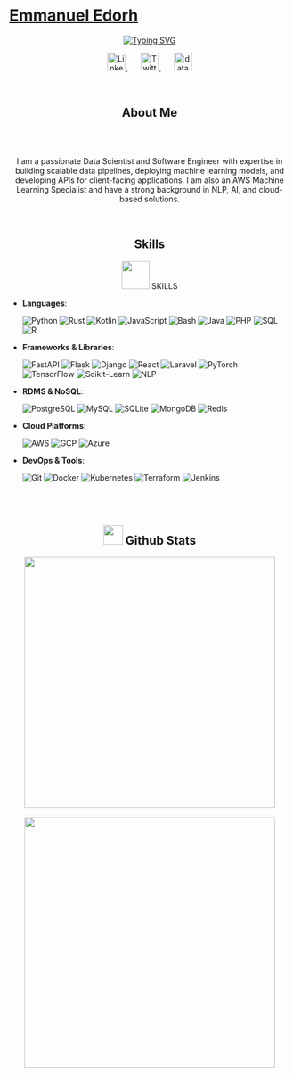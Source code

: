 <p align="center">
    <a href="https://github.com/emmano97">
        <h1>Emmanuel Edorh</h1>
    </a>
</p>

<p align="center">
    <a href="https://git.io/typing-svg"><img src="https://readme-typing-svg.demolab.com?font=Fira+Code&pause=1000&color=F6FF0C&width=435&lines=Data+Scientist;Experienced+Software+%26+Data+Engineer+;AWS+Machine+Learning+Specialist;Passionate+about+NLP+%26+AI" alt="Typing SVG" />
    </a>
</p>

<!-- Social icons section -->
<p align="center">
    <a href="https://www.linkedin.com/in/emmanoedorh/"><img width="32px" alt="LinkedIn" title="LinkedIn" src="https://i.imgur.com/yRpa1dQ.png"/>
    </a>
    &#8287;&#8287;&#8287;&#8287;&#8287;
    <a href="https://twitter.com/emmanoedorh"><img width="32px" alt="Twitter" title="Twitter" src="https://i.imgur.com/AixJgnm.png"/>
    </a>
    &#8287;&#8287;&#8287;&#8287;&#8287;
    <a href="https://datadevpro.com"><img width="32px" alt="datadevpro" title="Blog" src="https://i.imgur.com/AixJgnm.png"/>
    </a>
</p>

<br>
<h2 align="center">About Me</h2>
<br><br>

<p align="center">
    I am a passionate Data Scientist and Software Engineer with expertise in building scalable data pipelines, deploying machine learning models, and developing APIs for client-facing applications. I am also an AWS Machine Learning Specialist and have a strong background in NLP, AI, and cloud-based solutions.
</p>

<br>
<h2 align="center">Skills</h2>

<p align="center">
    <img src="https://media2.giphy.com/media/QssGEmpkyEOhBCb7e1/giphy.gif?cid=ecf05e47a0n3gi1bfqntqmob8g9aid1oyj2wr3ds3mg700bl&rid=giphy.gif" width="50">
    SKILLS
</p>

- **Languages**:
  
    ![Python](https://img.shields.io/badge/Python%20-%2314354C.svg?style=for-the-badge&logo=python&logoColor=white)
    ![Rust](https://img.shields.io/badge/Rust%20-%23000000.svg?style=for-the-badge&logo=rust&logoColor=white)
    ![Kotlin](https://img.shields.io/badge/Kotlin%20-%230095D5.svg?style=for-the-badge&logo=kotlin&logoColor=white)
    ![JavaScript](https://img.shields.io/badge/JavaScript-%23F7DF1E.svg?style=for-the-badge&logo=javascript&logoColor=white)
    ![Bash](https://img.shields.io/badge/Bah%20-%2389E051.svg?style=for-the-badge&logo=shell&logoColor=white)
    ![Java](https://img.shields.io/badge/Java-%23ED8B00.svg?style=for-the-badge&logo=java&logoColor=white)
    ![PHP](https://img.shields.io/badge/PHP-%23777BB4.svg?style=for-the-badge&logo=php&logoColor=white)
    ![SQL](https://img.shields.io/badge/SQL-%23007591.svg?style=for-the-badge&logo=sql&logoColor=white)
    ![R](https://img.shields.io/badge/R-%23276DC3.svg?style=for-the-badge&logo=r&logoColor=white)

- **Frameworks & Libraries**:

    ![FastAPI](https://img.shields.io/badge/FastAPI-%2300C7B7.svg?style=for-the-badge&logo=fastapi&logoColor=white)
    ![Flask](https://img.shields.io/badge/Flask-%23000.svg?style=for-the-badge&logo=flask&logoColor=white)
    ![Django](https://img.shields.io/badge/Django-%23092E20.svg?style=for-the-badge&logo=django&logoColor=white)
    ![React](https://img.shields.io/badge/React-%2320232a.svg?style=for-the-badge&logo=react&logoColor=%2361DAFB)
    ![Laravel](https://img.shields.io/badge/Laravel-%23FF2D20.svg?style=for-the-badge&logo=laravel&logoColor=white)
    ![PyTorch](https://img.shields.io/badge/PyTorch-%23EE4C2C.svg?style=for-the-badge&logo=pytorch&logoColor=white)
    ![TensorFlow](https://img.shields.io/badge/TensorFlow-%23FF6F00.svg?style=for-the-badge&logo=tensorflow&logoColor=white)
    ![Scikit-Learn](https://img.shields.io/badge/Scikit%20Learn-%23F7931E.svg?style=for-the-badge&logo=scikit-learn&logoColor=white)
    ![NLP](https://img.shields.io/badge/NLP-%234c2d91.svg?style=for-the-badge&logoColor=white)

- **RDMS & NoSQL**:

    ![PostgreSQL](https://img.shields.io/badge/PostgreSQL-%23336791.svg?style=for-the-badge&logo=postgresql&logoColor=white)
    ![MySQL](https://img.shields.io/badge/MySQL-%2300758F.svg?style=for-the-badge&logo=mysql&logoColor=white)
    ![SQLite](https://img.shields.io/badge/SQLite-%23003B57.svg?style=for-the-badge&logo=sqlite&logoColor=white)
    ![MongoDB](https://img.shields.io/badge/MongoDB-%2347A248.svg?style=for-the-badge&logo=mongodb&logoColor=white)
    ![Redis](https://img.shields.io/badge/Redis-%23DC382D.svg?style=for-the-badge&logo=redis&logoColor=white)

- **Cloud Platforms**:

    ![AWS](https://img.shields.io/badge/AWS-%23FF9900.svg?style=for-the-badge&logo=amazon-aws&logoColor=white)
    ![GCP](https://img.shields.io/badge/GCP-%234285F4.svg?style=for-the-badge&logo=google-cloud&logoColor=white)
    ![Azure](https://img.shields.io/badge/Azure-%230072C6.svg?style=for-the-badge&logo=microsoft-azure&logoColor=white)

- **DevOps & Tools**:

    ![Git](https://img.shields.io/badge/Git-%23F05033.svg?style=for-the-badge&logo=git&logoColor=white)
    ![Docker](https://img.shields.io/badge/Docker-%232496ED.svg?style=for-the-badge&logo=docker&logoColor=white)
    ![Kubernetes](https://img.shields.io/badge/Kubernetes-%23326CE5.svg?style=for-the-badge&logo=kubernetes&logoColor=white)
    ![Terraform](https://img.shields.io/badge/Terraform-%23623CE4.svg?style=for-the-badge&logo=terraform&logoColor=white)
    ![Jenkins](https://img.shields.io/badge/Jenkins-%23D24939.svg?style=for-the-badge&logo=jenkins&logoColor=white)

<br><br>

<h2 align="center"><img src="https://media.giphy.com/media/iY8CRBdQXODJSCERIr/giphy.gif" width="35"> Github Stats</h2>

<div align="center">
    <a href="https://github.com/emmano97/">
    <img src="https://github-readme-stats.vercel.app/api?username=emmano97&include_all_commits=true&count_private=true&show_icons=true&line_height=20&title_color=F6FF0C&icon_color=2234AE&text_color=D3D3D3&bg_color=0,000000,130F40" width="450"/>
    <br><br>
    <img src="https://github-readme-stats.vercel.app/api/top-langs?username=emmano97&show_icons=true&locale=en&layout=compact&line_height=20&title_color=F6FF0C&icon_color=2234AE&text_color=D3D3D3&bg_color=0,000000,130F40" width="450"/>
    </a>
</div>

<br><br>
